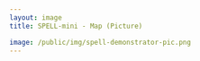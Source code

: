 ```yaml
---
layout: image
title: SPELL-mini - Map (Picture)

image: /public/img/spell-demonstrator-pic.png
---
```

